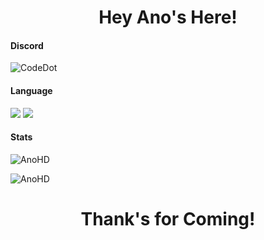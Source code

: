 <h1 align="center">Hey Ano's Here!</h1>

<h4 align="left">Discord</h4>
<p><img src ="https://discord.c99.nl/widget/theme-2/591109629329670248.png" alt="CodeDot" /></p>

<h4 align="left">Language</h4>
<p>
  <img src="https://img.shields.io/badge/node.js%20-%2343853D.svg?&style=for-the-badge&logo=node.js&logoColor=white"/>
  <img src="https://img.shields.io/badge/javascript%20-%23323330.svg?&style=for-the-badge&logo=javascript&logoColor=%23F7DF1E"/>
</p>

<h4 align="left">Stats</h4>
<p><img src="https://github-readme-stats.vercel.app/api?username=AnoHD&show_icons=true&theme=dark" alt="AnoHD" /></p>
<p><img src="https://github-readme-stats.vercel.app/api/top-langs/?username=AnoHD&layout=compact&hide=html&theme=dark" alt="AnoHD" /></p>

<h1 align="center">Thank's for Coming!</h1>
